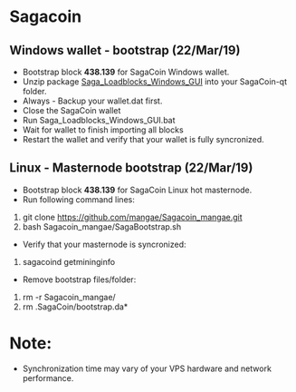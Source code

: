 # Sagacoin
## Windows wallet - bootstrap (22/Mar/19)
- Bootstrap block **438.139** for SagaCoin Windows wallet.
- Unzip package [Saga_Loadblocks_Windows_GUI](https://drive.google.com/file/d/1-cm3uS064WThyG80GToF4enBoLSXWvAR/view?usp=sharing) into your SagaCoin-qt folder.
- Always - Backup your wallet.dat first.
- Close the SagaCoin wallet
- Run Saga_Loadblocks_Windows_GUI.bat
- Wait for wallet to finish importing all blocks
- Restart the wallet and verify that your wallet is fully syncronized.

## Linux - Masternode bootstrap (22/Mar/19)
- Bootstrap block **438.139** for SagaCoin Linux hot masternode.
- Run following command lines:
1. git clone https://github.com/mangae/Sagacoin_mangae.git
2. bash Sagacoin_mangae/SagaBootstrap.sh
- Verify that your masternode is syncronized:
1. sagacoind getmininginfo
- Remove bootstrap files/folder:
1. rm -r Sagacoin_mangae/
2. rm .SagaCoin/bootstrap.da*

# Note:
- Synchronization time may vary of your VPS hardware and network performance.
